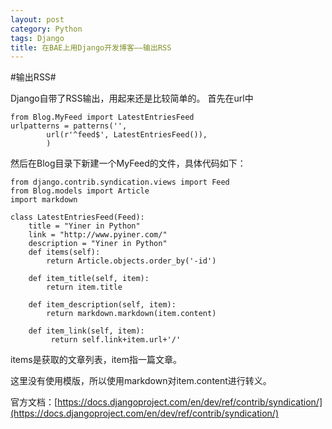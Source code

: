 ```yaml
---
layout: post
category: Python
tags: Django
title: 在BAE上用Django开发博客——输出RSS
---
```

#输出RSS#

Django自带了RSS输出，用起来还是比较简单的。
首先在url中

	from Blog.MyFeed import LatestEntriesFeed
	urlpatterns = patterns('',
    		url(r'^feed$', LatestEntriesFeed()),
			)
然后在Blog目录下新建一个MyFeed的文件，具体代码如下：
	
	from django.contrib.syndication.views import Feed
	from Blog.models import Article
	import markdown
	
	class LatestEntriesFeed(Feed):
	    title = "Yiner in Python"
	    link = "http://www.pyiner.com/"
	    description = "Yiner in Python"
	    def items(self):
	        return Article.objects.order_by('-id')
	
	    def item_title(self, item):
	        return item.title
	
	    def item_description(self, item):
	        return markdown.markdown(item.content)
	
	    def item_link(self, item):
	         return self.link+item.url+'/'

items是获取的文章列表，item指一篇文章。

这里没有使用模版，所以使用markdown对item.content进行转义。

官方文档：[https://docs.djangoproject.com/en/dev/ref/contrib/syndication/](https://docs.djangoproject.com/en/dev/ref/contrib/syndication/)